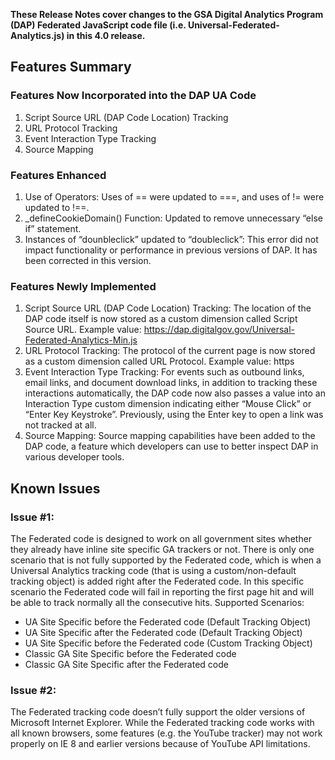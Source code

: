 **These Release Notes cover changes to the GSA Digital Analytics Program (DAP) Federated JavaScript code file (i.e. Universal-Federated-Analytics.js) in this 4.0 release.**

## Features Summary

### Features Now Incorporated into the DAP UA Code
1. Script Source URL (DAP Code Location) Tracking
2. URL Protocol Tracking
3. Event Interaction Type Tracking
4. Source Mapping

### Features Enhanced
1. Use of Operators: Uses of == were updated to ===, and uses of != were updated to !==.
2. _defineCookieDomain() Function: Updated to remove unnecessary “else if” statement.
3. Instances of “dounbleclick” updated to “doubleclick”: This error did not impact functionality or performance in previous versions of DAP. It has been corrected in this version.

### Features Newly Implemented
1. Script Source URL (DAP Code Location) Tracking: The location of the DAP code itself is now stored as a custom dimension called Script Source URL. Example value: https://dap.digitalgov.gov/Universal-Federated-Analytics-Min.js
2. URL Protocol Tracking: The protocol of the current page is now stored as a custom dimension called URL Protocol. Example value: https 
3. Event Interaction Type Tracking: For events such as outbound links, email links, and document download links, in addition to tracking these interactions automatically, the DAP code now also passes a value into an Interaction Type custom dimension indicating either “Mouse Click” or “Enter Key Keystroke”. Previously, using the Enter key to open a link was not tracked at all.
4. Source Mapping: Source mapping capabilities have been added to the DAP code, a feature which developers can use to better inspect DAP in various developer tools. 

## Known Issues
### Issue #1: 
The Federated code is designed to work on all government sites whether they already have inline site specific GA trackers or not. There is only one scenario that is not fully supported by the Federated code, which is when a Universal Analytics tracking code (that is using a custom/non-default tracking object) is added right after the Federated code. In this specific scenario the Federated code will fail in reporting the first page hit and will be able to track normally all the consecutive hits. 
Supported Scenarios:

* UA Site Specific before the Federated code (Default Tracking Object)
* UA Site Specific after the Federated code (Default Tracking Object)
* UA Site Specific before the Federated code (Custom Tracking Object)
* Classic GA Site Specific before the Federated code 
* Classic GA Site Specific after the Federated code 


### Issue #2: 
The Federated tracking code doesn’t fully support the older versions of Microsoft Internet Explorer. While the Federated tracking code works with all known browsers, some features (e.g. the YouTube tracker) may not work properly on IE 8 and earlier versions because of YouTube API limitations.
